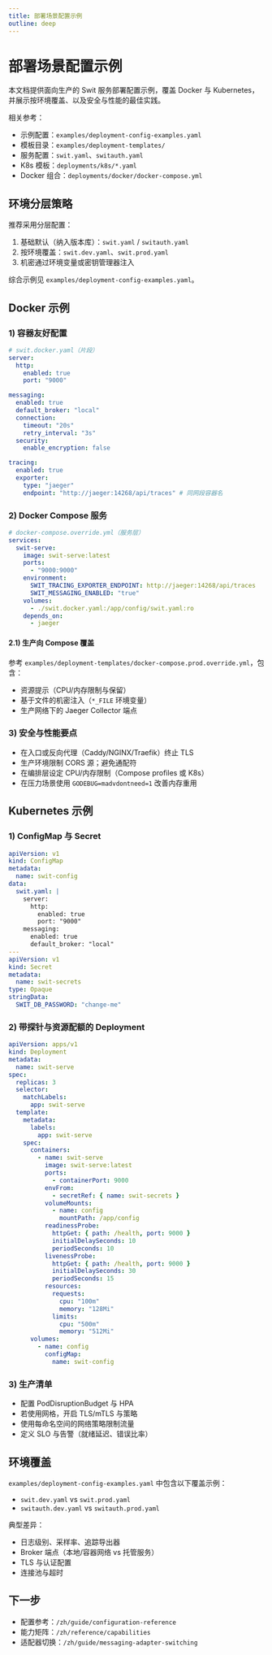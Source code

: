 ```yaml
---
title: 部署场景配置示例
outline: deep
---
```


# 部署场景配置示例

本文档提供面向生产的 Swit 服务部署配置示例，覆盖 Docker 与 Kubernetes，并展示按环境覆盖、以及安全与性能的最佳实践。

相关参考：

- 示例配置：`examples/deployment-config-examples.yaml`
- 模板目录：`examples/deployment-templates/`
- 服务配置：`swit.yaml`、`switauth.yaml`
- K8s 模板：`deployments/k8s/*.yaml`
- Docker 组合：`deployments/docker/docker-compose.yml`

## 环境分层策略

推荐采用分层配置：

1. 基础默认（纳入版本库）：`swit.yaml` / `switauth.yaml`
2. 按环境覆盖：`swit.dev.yaml`、`swit.prod.yaml`
3. 机密通过环境变量或密钥管理器注入

综合示例见 `examples/deployment-config-examples.yaml`。

## Docker 示例

### 1) 容器友好配置

```yaml
# swit.docker.yaml（片段）
server:
  http:
    enabled: true
    port: "9000"

messaging:
  enabled: true
  default_broker: "local"
  connection:
    timeout: "20s"
    retry_interval: "3s"
  security:
    enable_encryption: false

tracing:
  enabled: true
  exporter:
    type: "jaeger"
    endpoint: "http://jaeger:14268/api/traces" # 同网段容器名
```

### 2) Docker Compose 服务

```yaml
# docker-compose.override.yml（服务层）
services:
  swit-serve:
    image: swit-serve:latest
    ports:
      - "9000:9000"
    environment:
      SWIT_TRACING_EXPORTER_ENDPOINT: http://jaeger:14268/api/traces
      SWIT_MESSAGING_ENABLED: "true"
    volumes:
      - ./swit.docker.yaml:/app/config/swit.yaml:ro
    depends_on:
      - jaeger
```

#### 2.1) 生产向 Compose 覆盖

参考 `examples/deployment-templates/docker-compose.prod.override.yml`，包含：

- 资源提示（CPU/内存限制与保留）
- 基于文件的机密注入（`*_FILE` 环境变量）
- 生产网络下的 Jaeger Collector 端点

### 3) 安全与性能要点

- 在入口或反向代理（Caddy/NGINX/Traefik）终止 TLS
- 生产环境限制 CORS 源；避免通配符
- 在编排层设定 CPU/内存限制（Compose profiles 或 K8s）
- 在压力场景使用 `GODEBUG=madvdontneed=1` 改善内存重用

## Kubernetes 示例

### 1) ConfigMap 与 Secret

```yaml
apiVersion: v1
kind: ConfigMap
metadata:
  name: swit-config
data:
  swit.yaml: |
    server:
      http:
        enabled: true
        port: "9000"
    messaging:
      enabled: true
      default_broker: "local"
---
apiVersion: v1
kind: Secret
metadata:
  name: swit-secrets
type: Opaque
stringData:
  SWIT_DB_PASSWORD: "change-me"
```

### 2) 带探针与资源配额的 Deployment

```yaml
apiVersion: apps/v1
kind: Deployment
metadata:
  name: swit-serve
spec:
  replicas: 3
  selector:
    matchLabels:
      app: swit-serve
  template:
    metadata:
      labels:
        app: swit-serve
    spec:
      containers:
        - name: swit-serve
          image: swit-serve:latest
          ports:
            - containerPort: 9000
          envFrom:
            - secretRef: { name: swit-secrets }
          volumeMounts:
            - name: config
              mountPath: /app/config
          readinessProbe:
            httpGet: { path: /health, port: 9000 }
            initialDelaySeconds: 10
            periodSeconds: 10
          livenessProbe:
            httpGet: { path: /health, port: 9000 }
            initialDelaySeconds: 30
            periodSeconds: 15
          resources:
            requests:
              cpu: "100m"
              memory: "128Mi"
            limits:
              cpu: "500m"
              memory: "512Mi"
      volumes:
        - name: config
          configMap:
            name: swit-config
```

### 3) 生产清单

- 配置 PodDisruptionBudget 与 HPA
- 若使用网格，开启 TLS/mTLS 与策略
- 使用每命名空间的网络策略限制流量
- 定义 SLO 与告警（就绪延迟、错误比率）

## 环境覆盖

`examples/deployment-config-examples.yaml` 中包含以下覆盖示例：

- `swit.dev.yaml` vs `swit.prod.yaml`
- `switauth.dev.yaml` vs `switauth.prod.yaml`

典型差异：

- 日志级别、采样率、追踪导出器
- Broker 端点（本地/容器网络 vs 托管服务）
- TLS 与认证配置
- 连接池与超时

## 下一步

- 配置参考：`/zh/guide/configuration-reference`
- 能力矩阵：`/zh/reference/capabilities`
- 适配器切换：`/zh/guide/messaging-adapter-switching`


